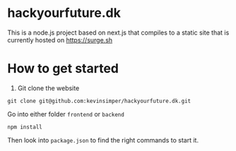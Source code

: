 # hackyourfuture.dk

This is a node.js project based on next.js that compiles to a static site that is currently hosted on https://surge.sh

# How to get started

1. Git clone the website
   
```
git clone git@github.com:kevinsimper/hackyourfuture.dk.git
```

Go into either folder `frontend` or `backend`
```
npm install
```

Then look into `package.json` to find the right commands to start it.
